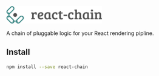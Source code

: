 <img src="images/react chain logo.png" width="50%">

A chain of pluggable logic for your React rendering pipline.

## Install

```sh
npm install --save react-chain
```
